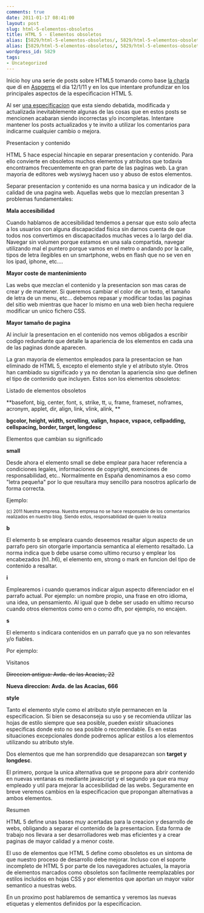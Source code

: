 ```yaml
---
comments: true
date: 2011-01-17 08:41:00
layout: post
slug: html-5-elementos-obsoletos
title: HTML 5 - Elementos obsoletos
alias: [5829/html-5-elementos-obsoletos/, 5829/html-5-elementos-obsoletos]
alias: [5829/html-5-elementos-obsoletos/, 5829/html-5-elementos-obsoletos]
wordpress_id: 5829
tags:
- Uncategorized
---
```



    

Inicio hoy una serie de posts sobre HTML5 tomando como base [la charla ](http://www.slideshare.net/jorgegorka/presentacin-en-aspgems-html5)que di en [Aspgems](http://aspgems.com/) el dia 12/1/11 y en los que intentare profundizar en los principales aspectos de la especificacion HTML 5.










Al ser [una especificacion](http://dev.w3.org/html5/spec/Overview.html) que esta siendo debatida, modificada y actualizada inevitablemente algunas de las cosas que en estos posts se mencionen acabaran siendo incorrectas y/o incompletas.  Intentare mantener los posts actualizados y te invito a utilizar los comentarios para indicarme cualquier cambio o mejora.







Presentacion y contenido




  



HTML 5 hace especial hincapie en separar presentacion y contenido.  Para ello convierte en obsoletos muchos elementos y atributos que todavia encontramos frecuentemente en gran parte de las paginas web.  La gran mayoria de editores web wysiwyg hacen uso y abuso de estos elementos.




  
Separar presentacion y contenido es una norma basica y un indicador de la calidad de una pagina web.  Aquellas webs que lo mezclan presentan 3 problemas fundamentales:







**Mala accesibilidad**







Cuando hablamos de accesibilidad tendemos a pensar que esto solo afecta a los usuarios con alguna discapacidad fisica sin darnos cuenta de que todos nos convertimos en discapacitados muchas veces a lo largo del dia.  Navegar sin volumen porque estamos en una sala compartida, navegar utilizando mal el puntero porque vamos en el metro o andando por la calle, tipos de letra ilegibles en un smartphone, webs en flash que no se ven en los ipad, iphone, etc....




  
**Mayor coste de mantenimiento**




  
Las webs que mezclan el contenido y la presentacion son mas caras de crear y de mantener.  Si queremos cambiar el color de un texto, el tamaño de letra de un menu, etc... debemos repasar y modificar todas las paginas del sitio web mientras que hacer lo mismo en una web bien hecha requiere modificar un unico fichero CSS.




**Mayor tamaño de pagina**




  
Al incluir la presentacion en el contenido nos vemos obligados a escribir codigo redundante que detalle la apariencia de los elementos en cada una de las paginas donde aparecen.




La gran mayoria de elementos empleados para la presentacion se han eliminado de HTML 5, excepto el elemento style y el atributo style.  Otros han cambiado su significado y ya no denotan la apariencia sino que definen el tipo de contenido que incluyen.  Estos son los elementos obsoletos:




Listado de elementos obsoletos







**basefont, big, center, font, s, strike, tt, u, frame, frameset, noframes, acronym, applet, dir, align, link, vlink, alink, **




**bgcolor, height, width, scrolling, valign, hspace, vspace, cellpadding, cellspacing, border, target, longdesc**







Elementos que cambian su significado







**small**







Desde ahora el elemento small se debe emplear para hacer referencia a condiciones legales, informaciones de copyright, exenciones de responsabilidad, etc..  Normalmente en España denominamos a eso como "letra pequeña" por lo que resultara muy sencillo para nosotros aplicarlo de forma correcta.







Ejemplo:







<small>(c) 2011 Nuestra empresa.  Nuestra empresa no se hace responsable de los comentarios realizados en nuestro blog.  Siendo estos, responsabilidad de quien lo realiza</small>







**b**







El elemento b se empleara cuando deseemos resaltar algun aspecto de un parrafo pero sin otorgarle importancia semantica al elemento resaltado.  La norma indica que b debe usarse como ultimo recurso y emplear los encabezados (h1..h6), el elemento em, strong o mark en funcion del tipo de contenido a resaltar.







**i**







Emplearemos i cuando queramos indicar algun aspecto diferenciador en el parrafo actual.  Por ejemplo: un nombre propio, una frase en otro idioma, una idea, un pensamiento.  Al igual que b debe ser usado en ultimo recurso cuando otros elementos como em o como dfn, por ejemplo, no encajen.







**s**







El elemento s indicara contenidos en un parrafo que ya no son relevantes y/o fiables.







Por ejemplo:







<p>Visitanos</p>




<p><s>Direccion antigua: Avda. de las Acacias, 22</s></p>




<p><strong>Nueva direccion:  Avda. de las Acacias, 666</strong></p>







**style**







Tanto el elemento style como el atributo style permanecen en la especificacion.  Si bien se desaconseja su uso y se recomienda utilizar las hojas de estilo siempre que sea posible, pueden existir situaciones especificas donde esto no sea posible o recomendable.  Es en estas situaciones excepcionales donde podremos aplicar estilos a los elementos utilizando su atributo style.







Dos elementos que me han sorprendido que desaparezcan son **target y longdesc**.







El primero, porque la unica alternativa que se propone para abrir contenido en nuevas ventanas es mediante javascript y el segundo ya que era muy empleado y util para mejorar la accesibilidad de las webs.  Seguramente en breve veremos cambios en la especificacion que propongan alternativas a ambos elementos.







Resumen







HTML 5 define unas bases muy acertadas para la creacion y desarrollo de webs, obligando a separar el contenido de la presentacion.  Esta forma de trabajo nos llevara a ser desarrolladores web mas eficientes y a crear paginas de mayor calidad y a menor coste.







El uso de elementos que HTML 5 define como obsoletos es un sintoma de que nuestro proceso de desarrollo debe mejorar.  Incluso con el soporte incompleto de HTML 5 por parte de los navegadores actuales, la mayoria de elementos marcados como obsoletos son facilmente reemplazables por estilos incluidos en hojas CSS y por elementos que aportan un mayor valor semantico a nuestras webs.







En un proximo post hablaremos de semantica y veremos las nuevas etiquetas y elementos definidos por la especificacion.











  
